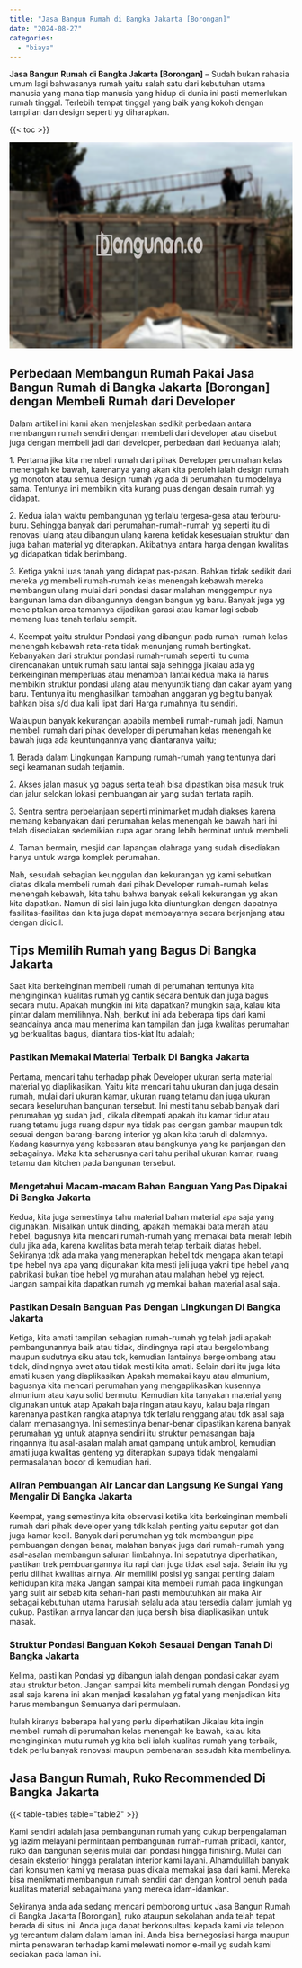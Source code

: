 ```yaml
---
title: "Jasa Bangun Rumah di Bangka Jakarta [Borongan]"
date: "2024-08-27"
categories: 
  - "biaya"
---
```


**Jasa Bangun Rumah di Bangka Jakarta \[Borongan\]** – Sudah bukan rahasia umum lagi bahwasanya rumah yaitu salah satu dari kebutuhan utama manusia yang mana tiap manusia yang hidup di dunia ini pasti memerlukan rumah tinggal. Terlebih tempat tinggal yang baik yang kokoh dengan tampilan dan design seperti yg diharapkan.

{{< toc >}}

![Jasa Bangun Rumah di Bangka Jakarta [Borongan]](/images/borong-bangunan-14.png)

## Perbedaan Membangun Rumah Pakai Jasa Bangun Rumah di Bangka Jakarta \[Borongan\] dengan Membeli Rumah dari Developer

Dalam artikel ini kami akan menjelaskan sedikit perbedaan antara membangun rumah sendiri dengan membeli dari developer atau disebut juga dengan membeli jadi dari developer, perbedaan dari keduanya ialah;

1\. Pertama jika kita membeli rumah dari pihak Developer perumahan kelas menengah ke bawah, karenanya yang akan kita peroleh ialah design rumah yg monoton atau semua design rumah yg ada di perumahan itu modelnya sama. Tentunya ini membikin kita kurang puas dengan desain rumah yg didapat.

2\. Kedua ialah waktu pembangunan yg terlalu tergesa-gesa atau terburu-buru. Sehingga banyak dari perumahan-rumah-rumah yg seperti itu di renovasi ulang atau dibangun ulang karena ketidak kesesuaian struktur dan juga bahan material yg diterapkan. Akibatnya antara harga dengan kwalitas yg didapatkan tidak berimbang.

3\. Ketiga yakni luas tanah yang didapat pas-pasan. Bahkan tidak sedikit dari mereka yg membeli rumah-rumah kelas menengah kebawah mereka membangun ulang mulai dari pondasi dasar malahan menggempur nya bangunan lama dan dibangunnya dengan bangun yg baru. Banyak juga yg menciptakan area tamannya dijadikan garasi atau kamar lagi sebab memang luas tanah terlalu sempit.

4\. Keempat yaitu struktur Pondasi yang dibangun pada rumah-rumah kelas menengah kebawah rata-rata tidak menunjang rumah bertingkat. Kebanyakan dari struktur pondasi rumah-rumah seperti itu cuma direncanakan untuk rumah satu lantai saja sehingga jikalau ada yg berkeinginan memperluas atau menambah lantai kedua maka ia harus membikin struktur pondasi ulang atau menyuntik tiang dan cakar ayam yang baru. Tentunya itu menghasilkan tambahan anggaran yg begitu banyak bahkan bisa s/d dua kali lipat dari Harga rumahnya itu sendiri.

Walaupun banyak kekurangan apabila membeli rumah-rumah jadi, Namun membeli rumah dari pihak developer di perumahan kelas menengah ke bawah juga ada keuntungannya yang diantaranya yaitu;

1\. Berada dalam Lingkungan Kampung rumah-rumah yang tentunya dari segi keamanan sudah terjamin.

2\. Akses jalan masuk yg bagus serta telah bisa dipastikan bisa masuk truk dan jalur selokan lokasi pembuangan air yang sudah tertata rapih.

3\. Sentra sentra perbelanjaan seperti minimarket mudah diakses karena memang kebanyakan dari perumahan kelas menengah ke bawah hari ini telah disediakan sedemikian rupa agar orang lebih berminat untuk membeli.

4\. Taman bermain, mesjid dan lapangan olahraga yang sudah disediakan hanya untuk warga komplek perumahan.

Nah, sesudah sebagian keunggulan dan kekurangan yg kami sebutkan diatas dikala membeli rumah dari pihak Developer rumah-rumah kelas menengah kebawah, kita tahu bahwa banyak sekali kekurangan yg akan kita dapatkan. Namun di sisi lain juga kita diuntungkan dengan dapatnya fasilitas-fasilitas dan kita juga dapat membayarnya secara berjenjang atau dengan dicicil.

## Tips Memilih Rumah yang Bagus Di Bangka Jakarta

Saat kita berkeinginan membeli rumah di perumahan tentunya kita menginginkan kualitas rumah yg cantik secara bentuk dan juga bagus secara mutu. Apakah mungkin ini kita dapatkan? mungkin saja, kalau kita pintar dalam memilihnya. Nah, berikut ini ada beberapa tips dari kami seandainya anda mau menerima kan tampilan dan juga kwalitas perumahan yg berkualitas bagus, diantara tips-kiat Itu adalah;

### Pastikan Memakai Material Terbaik Di Bangka Jakarta

Pertama, mencari tahu terhadap pihak Developer ukuran serta material material yg diaplikasikan. Yaitu kita mencari tahu ukuran dan juga desain rumah, mulai dari ukuran kamar, ukuran ruang tetamu dan juga ukuran secara keseluruhan bangunan tersebut. Ini mesti tahu sebab banyak dari perumahan yg sudah jadi, dikala ditempati apakah itu kamar tidur atau ruang tetamu juga ruang dapur nya tidak pas dengan gambar maupun tdk sesuai dengan barang-barang interior yg akan kita taruh di dalamnya. Kadang kasurnya yang kebesaran atau bangkunya yang ke panjangan dan sebagainya. Maka kita seharusnya cari tahu perihal ukuran kamar, ruang tetamu dan kitchen pada bangunan tersebut.

### Mengetahui Macam-macam Bahan Banguan Yang Pas Dipakai Di Bangka Jakarta

Kedua, kita juga semestinya tahu material bahan material apa saja yang digunakan. Misalkan untuk dinding, apakah memakai bata merah atau hebel, bagusnya kita mencari rumah-rumah yang memakai bata merah lebih dulu jika ada, karena kwalitas bata merah tetap terbaik diatas hebel. Sekiranya tdk ada maka yang menerapkan hebel tdk mengapa akan tetapi tipe hebel nya apa yang digunakan kita mesti jeli juga yakni tipe hebel yang pabrikasi bukan tipe hebel yg murahan atau malahan hebel yg reject. Jangan sampai kita dapatkan rumah yg memkai bahan material asal saja.

### Pastikan Desain Banguan Pas Dengan Lingkungan Di Bangka Jakarta

Ketiga, kita amati tampilan sebagian rumah-rumah yg telah jadi apakah pembangunannya baik atau tidak, dindingnya rapi atau bergelombang maupun sudutnya siku atau tdk, kemudian lantainya bergelombang atau tidak, dindingnya awet atau tidak mesti kita amati. Selain dari itu juga kita amati kusen yang diaplikasikan Apakah memakai kayu atau almunium, bagusnya kita mencari perumahan yang mengaplikasikan kusennya almunium atau kayu solid bermutu. Kemudian kita tanyakan material yang digunakan untuk atap Apakah baja ringan atau kayu, kalau baja ringan karenanya pastikan rangka atapnya tdk terlalu renggang atau tdk asal saja dalam memasangnya. Ini semestinya benar-benar dipastikan karena banyak perumahan yg untuk atapnya sendiri itu struktur pemasangan baja ringannya itu asal-asalan malah amat gampang untuk ambrol, kemudian amati juga kwalitas genteng yg diterapkan supaya tidak mengalami permasalahan bocor di kemudian hari.

### Aliran Pembuangan Air Lancar dan Langsung Ke Sungai Yang Mengalir Di Bangka Jakarta

Keempat, yang semestinya kita observasi ketika kita berkeinginan membeli rumah dari pihak developer yang tdk kalah penting yaitu seputar got dan juga kamar kecil. Banyak dari perumahan yg tdk membangun pipa pembuangan dengan benar, malahan banyak juga dari rumah-rumah yang asal-asalan membangun saluran limbahnya. Ini sepatutnya diperhatikan, pastikan trek pembuangannya itu rapi dan juga tidak asal saja. Selain itu yg perlu dilihat kwalitas airnya. Air memiliki posisi yg sangat penting dalam kehidupan kita maka Jangan sampai kita membeli rumah pada lingkungan yang sulit air sebab kita sehari-hari pasti membutuhkan air maka Air sebagai kebutuhan utama haruslah selalu ada atau tersedia dalam jumlah yg cukup. Pastikan airnya lancar dan juga bersih bisa diaplikasikan untuk masak.

### Struktur Pondasi Banguan Kokoh Sesauai Dengan Tanah Di Bangka Jakarta

Kelima, pasti kan Pondasi yg dibangun ialah dengan pondasi cakar ayam atau struktur beton. Jangan sampai kita membeli rumah dengan Pondasi yg asal saja karena ini akan menjadi kesalahan yg fatal yang menjadikan kita harus membangun Semuanya dari permulaan.

Itulah kiranya beberapa hal yang perlu diperhatikan Jikalau kita ingin membeli rumah di perumahan kelas menengah ke bawah, kalau kita menginginkan mutu rumah yg kita beli ialah kualitas rumah yang terbaik, tidak perlu banyak renovasi maupun pembenaran sesudah kita membelinya.

## Jasa Bangun Rumah, Ruko Recommended Di Bangka Jakarta

{{< table-tables table="table2" >}}

Kami sendiri adalah jasa pembangunan rumah yang cukup berpengalaman yg lazim melayani permintaan pembangunan rumah-rumah pribadi, kantor, ruko dan bangunan sejenis mulai dari pondasi hingga finishing. Mulai dari desain eksterior hingga peralatan interior kami layani. Alhamdulillah banyak dari konsumen kami yg merasa puas dikala memakai jasa dari kami. Mereka bisa menikmati membangun rumah sendiri dan dengan kontrol penuh pada kualitas material sebagaimana yang mereka idam-idamkan.

Sekiranya anda ada sedang mencari pemborong untuk Jasa Bangun Rumah di Bangka Jakarta \[Borongan\], ruko ataupun sekolahan anda telah tepat berada di situs ini. Anda juga dapat berkonsultasi kepada kami via telepon yg tercantum dalam dalam laman ini. Anda bisa bernegosiasi harga maupun minta penawaran terhadap kami melewati nomor e-mail yg sudah kami sediakan pada laman ini.
